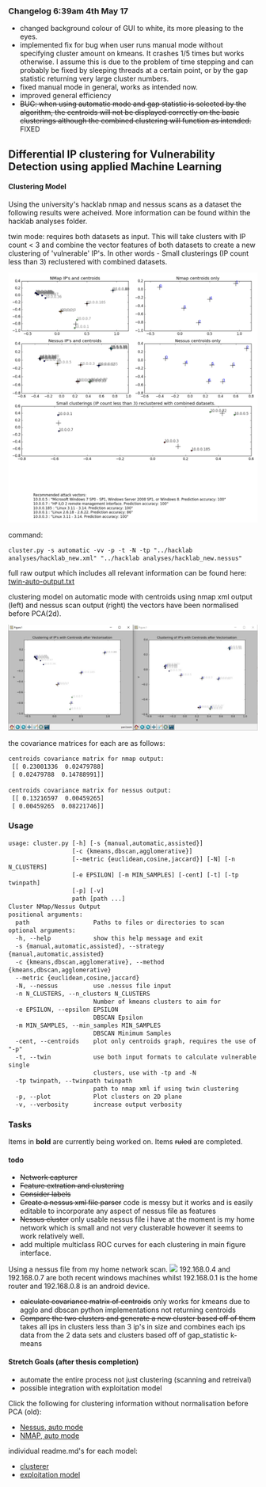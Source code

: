 ### Changelog 6:39am 4th May 17
* changed background colour of GUI to white, its more pleasing to the eyes.
* implemented fix for bug when user runs manual mode without specifying cluster amount on kmeans. It crashes 1/5 times but works otherwise. I assume this is due to the problem of time stepping and can probably be fixed by sleeping threads at a certain point, or by the gap statistic returning very large cluster numbers.
* fixed manual mode in general, works as intended now.
* improved general efficiency
* ~~BUG: when using automatic mode and gap statistic is selected by the algorithm, the centroids will not be displayed correctly on the basic clusterings although the combined clustering will function as intended.~~ FIXED

## Differential IP clustering for Vulnerability Detection using applied Machine Learning

#### Clustering Model

Using the university's hacklab nmap and nessus scans as a dataset the following results were acheived. 
More information can be found within the hacklab analyses folder.

twin mode: requires both datasets as input. This will take clusters with IP count < 3 and combine the vector features of both datasets to create a new clustering of 'vulnerable' IP's. In other words - Small clusterings (IP count less than 3) reclustered with combined datasets.

<img src="/hacklab analyses/twin.png">

command:
```syntax
cluster.py -s automatic -vv -p -t -N -tp "../hacklab analyses/hacklab_new.xml" "../hacklab analyses/hacklab_new.nessus"
```
full raw output which includes all relevant information can be found here:  [twin-auto-output.txt](/hacklab%20analyses/twin-auto-output.txt) 

clustering model on automatic mode with centroids using nmap xml output (left) and nessus scan output (right)
the vectors have been normalised before PCA(2d).

<img src="/hacklab analyses/nmap_nessus_respect.jpg">

the covariance matrices for each are as follows:

```
centroids covariance matrix for nmap output:
 [[ 0.23001336  0.02479788]
 [ 0.02479788  0.14788991]]
 
centroids covariance matrix for nessus output:
 [[ 0.13216597  0.00459265]
 [ 0.00459265  0.08221746]]
```
### Usage

```syntax
usage: cluster.py [-h] [-s {manual,automatic,assisted}]
                  [-c {kmeans,dbscan,agglomerative}]
                  [--metric {euclidean,cosine,jaccard}] [-N] [-n N_CLUSTERS]
                  [-e EPSILON] [-m MIN_SAMPLES] [-cent] [-t] [-tp twinpath]
                  [-p] [-v]
                  path [path ...]
Cluster NMap/Nessus Output
positional arguments:
  path                  Paths to files or directories to scan
optional arguments:
  -h, --help            show this help message and exit
  -s {manual,automatic,assisted}, --strategy {manual,automatic,assisted}
  -c {kmeans,dbscan,agglomerative}, --method {kmeans,dbscan,agglomerative}
  --metric {euclidean,cosine,jaccard}
  -N, --nessus          use .nessus file input
  -n N_CLUSTERS, --n_clusters N_CLUSTERS
                        Number of kmeans clusters to aim for
  -e EPSILON, --epsilon EPSILON
                        DBSCAN Epsilon
  -m MIN_SAMPLES, --min_samples MIN_SAMPLES
                        DBSCAN Minimum Samples
  -cent, --centroids    plot only centroids graph, requires the use of "-p"
  -t, --twin            use both input formats to calculate vulnerable single
                        clusters, use with -tp and -N
  -tp twinpath, --twinpath twinpath
                        path to nmap xml if using twin clustering
  -p, --plot            Plot clusters on 2D plane
  -v, --verbosity       increase output verbosity
```

### Tasks

Items in __bold__ are currently being worked on.
Items ~~ruled~~ are completed.
#### todo

* ~~Network capturer~~
* ~~Feature extration and clustering~~
* ~~Consider labels~~
* ~~Create a nessus xml file parser~~ code is messy but it works and is easily editable to incorporate any aspect of nessus file as features
* ~~Nessus cluster~~ only usable nessus file i have at the moment is my home network which is small and not very clusterable however it seems to work relatively well.
* add multiple multiclass ROC curves for each clustering in main figure interface.

Using a nessus file from my home network scan.
<img src="https://s13.postimg.org/xtrm6cehz/nessus_home_agglo_3c.png" width="500">
192.168.0.4 and 192.168.0.7 are both recent windows machines whilst 192.168.0.1 is the home router and 192.168.0.8 is an android device.

* ~~calculate covariance matrix of centroids~~ only works for kmeans due to agglo and dbscan python implementations not returning centroids
* ~~Compare the two clusters and generate a new cluster based off of them~~ takes all ips in clusters less than 3 ip's in size and combines each ips data from the 2 data sets and clusters based off of gap_statistic k-means

#### Stretch Goals (after thesis completion)
* automate the entire process not just clustering (scanning and retreival)
* possible integration with exploitation model

Click the following for clustering information without normalisation before PCA (old):

* [Nessus, auto mode](/hacklab%20analyses/hacklab_nessus_kmeans_7c.txt) 
* [NMAP, auto mode](/hacklab%20analyses/hacklab_nmap_dbscan_ep4.txt) 

individual readme.md's for each model:
* [clusterer](/Clusterer/README.md) 
* [exploitation model](/exploit%20system/README.md) 
